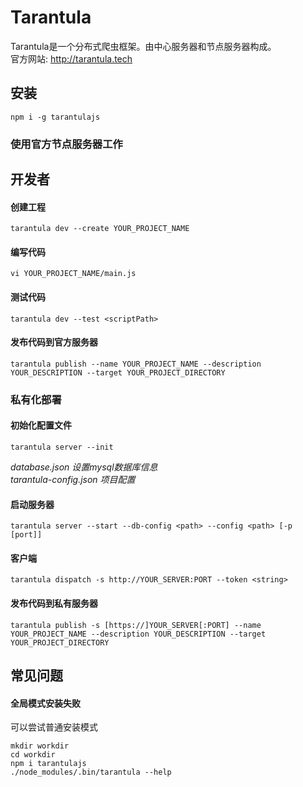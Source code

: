 # Tarantula

Tarantula是一个分布式爬虫框架。由中心服务器和节点服务器构成。  
官方网站: http://tarantula.tech

## 安装
`npm i -g tarantulajs`


### 使用官方节点服务器工作


## 开发者

#### 创建工程
`tarantula dev --create YOUR_PROJECT_NAME`

#### 编写代码
`vi YOUR_PROJECT_NAME/main.js`

#### 测试代码
`tarantula dev --test <scriptPath>`

#### 发布代码到官方服务器
`tarantula publish --name YOUR_PROJECT_NAME --description YOUR_DESCRIPTION --target YOUR_PROJECT_DIRECTORY`


### 私有化部署

#### 初始化配置文件
`tarantula server --init`

*database.json 设置mysql数据库信息*  
*tarantula-config.json 项目配置*


#### 启动服务器
`tarantula server --start --db-config <path> --config <path> [-p [port]]`

#### 客户端
`tarantula dispatch -s http://YOUR_SERVER:PORT --token <string>`

#### 发布代码到私有服务器
`tarantula publish -s [https://]YOUR_SERVER[:PORT] --name YOUR_PROJECT_NAME --description YOUR_DESCRIPTION --target YOUR_PROJECT_DIRECTORY`



## 常见问题
#### 全局模式安装失败
可以尝试普通安装模式
```
mkdir workdir
cd workdir
npm i tarantulajs
./node_modules/.bin/tarantula --help
```
